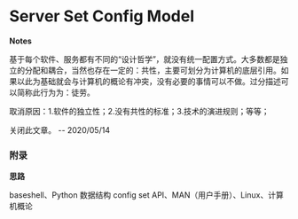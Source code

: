 # Server Set Config Model

**Notes**

基于每个软件、服务都有不同的“设计哲学”，就没有统一配置方式。大多数都是独立的分配和耦合，当然也存在一定的：共性，主要可划分为计算机的底层引用。如果以此为基础就会与计算机的概论有冲突，没有必要的事情可以不做。过分描述可以简称此行为为：徒劳。

取消原因：1.软件的独立性；2.没有共性的标准；3.技术的演进规则；等等；

关闭此文章。	-- 2020/05/14

### 附录

**思路**

baseshell、Python 数据结构
config set
API、MAN（用户手册）、Linux、计算机概论